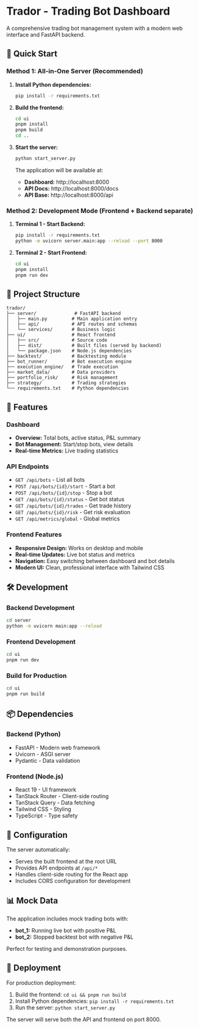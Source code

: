 # Trador - Trading Bot Dashboard

A comprehensive trading bot management system with a modern web interface and FastAPI backend.

## 🚀 Quick Start

### Method 1: All-in-One Server (Recommended)

1. **Install Python dependencies:**
   ```bash
   pip install -r requirements.txt
   ```

2. **Build the frontend:**
   ```bash
   cd ui
   pnpm install
   pnpm build
   cd ..
   ```

3. **Start the server:**
   ```bash
   python start_server.py
   ```

   The application will be available at:
   - **Dashboard:** http://localhost:8000
   - **API Docs:** http://localhost:8000/docs
   - **API Base:** http://localhost:8000/api

### Method 2: Development Mode (Frontend + Backend separate)

1. **Terminal 1 - Start Backend:**
   ```bash
   pip install -r requirements.txt
   python -m uvicorn server.main:app --reload --port 8000
   ```

2. **Terminal 2 - Start Frontend:**
   ```bash
   cd ui
   pnpm install
   pnpm run dev
   ```

## 📁 Project Structure

```
trador/
├── server/              # FastAPI backend
│   ├── main.py         # Main application entry
│   ├── api/            # API routes and schemas
│   └── services/       # Business logic
├── ui/                 # React frontend
│   ├── src/            # Source code
│   ├── dist/           # Built files (served by backend)
│   └── package.json    # Node.js dependencies
├── backtest/           # Backtesting module
├── bot_runner/         # Bot execution engine
├── execution_engine/   # Trade execution
├── market_data/        # Data providers
├── portfolio_risk/     # Risk management
├── strategy/           # Trading strategies
└── requirements.txt    # Python dependencies
```

## 🤖 Features

### Dashboard
- **Overview:** Total bots, active status, P&L summary
- **Bot Management:** Start/stop bots, view details
- **Real-time Metrics:** Live trading statistics

### API Endpoints
- `GET /api/bots` - List all bots
- `POST /api/bots/{id}/start` - Start a bot
- `POST /api/bots/{id}/stop` - Stop a bot
- `GET /api/bots/{id}/status` - Get bot status
- `GET /api/bots/{id}/trades` - Get trade history
- `GET /api/bots/{id}/risk` - Get risk evaluation
- `GET /api/metrics/global` - Global metrics

### Frontend Features
- **Responsive Design:** Works on desktop and mobile
- **Real-time Updates:** Live bot status and metrics
- **Navigation:** Easy switching between dashboard and bot details
- **Modern UI:** Clean, professional interface with Tailwind CSS

## 🛠 Development

### Backend Development
```bash
cd server
python -m uvicorn main:app --reload
```

### Frontend Development
```bash
cd ui
pnpm run dev
```

### Build for Production
```bash
cd ui
pnpm run build
```

## 📦 Dependencies

### Backend (Python)
- FastAPI - Modern web framework
- Uvicorn - ASGI server
- Pydantic - Data validation

### Frontend (Node.js)
- React 19 - UI framework
- TanStack Router - Client-side routing
- TanStack Query - Data fetching
- Tailwind CSS - Styling
- TypeScript - Type safety

## 🔧 Configuration

The server automatically:
- Serves the built frontend at the root URL
- Provides API endpoints at `/api/*`
- Handles client-side routing for the React app
- Includes CORS configuration for development

## 📊 Mock Data

The application includes mock trading bots with:
- **bot_1:** Running live bot with positive P&L
- **bot_2:** Stopped backtest bot with negative P&L

Perfect for testing and demonstration purposes.

## 🚀 Deployment

For production deployment:

1. Build the frontend: `cd ui && pnpm run build`
2. Install Python dependencies: `pip install -r requirements.txt`
3. Run the server: `python start_server.py`

The server will serve both the API and frontend on port 8000.